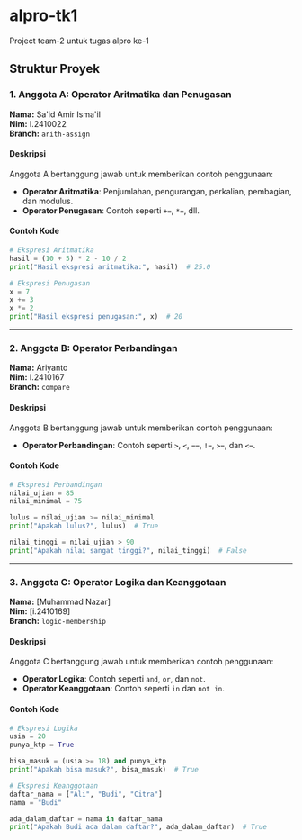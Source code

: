 # alpro-tk1
Project team-2 untuk tugas alpro ke-1

## Struktur Proyek

### 1. **Anggota A: Operator Aritmatika dan Penugasan**
**Nama:** Sa'id Amir Isma'il </br>
**Nim:** I.2410022 </br>
**Branch:** `arith-assign` </br>

#### Deskripsi
Anggota A bertanggung jawab untuk memberikan contoh penggunaan:
- **Operator Aritmatika**: Penjumlahan, pengurangan, perkalian, pembagian, dan modulus.
- **Operator Penugasan**: Contoh seperti `+=`, `*=`, dll.

#### Contoh Kode
```python
# Ekspresi Aritmatika
hasil = (10 + 5) * 2 - 10 / 2
print("Hasil ekspresi aritmatika:", hasil)  # 25.0

# Ekspresi Penugasan
x = 7
x += 3
x *= 2
print("Hasil ekspresi penugasan:", x)  # 20
```

---

### 2. **Anggota B: Operator Perbandingan**
**Nama:** Ariyanto </br>
**Nim:** I.2410167 </br>
**Branch:** `compare` </br>

#### Deskripsi
Anggota B bertanggung jawab untuk memberikan contoh penggunaan:
- **Operator Perbandingan**: Contoh seperti `>`, `<`, `==`, `!=`, `>=`, dan `<=`.

#### Contoh Kode
```python
# Ekspresi Perbandingan
nilai_ujian = 85
nilai_minimal = 75

lulus = nilai_ujian >= nilai_minimal
print("Apakah lulus?", lulus)  # True

nilai_tinggi = nilai_ujian > 90
print("Apakah nilai sangat tinggi?", nilai_tinggi)  # False
```

---

### 3. **Anggota C: Operator Logika dan Keanggotaan**
**Nama:** [Muhammad Nazar] </br>
**Nim:** [i.2410169]  </br>
**Branch:** `logic-membership` </br>

#### Deskripsi
Anggota C bertanggung jawab untuk memberikan contoh penggunaan:
- **Operator Logika**: Contoh seperti `and`, `or`, dan `not`.
- **Operator Keanggotaan**: Contoh seperti `in` dan `not in`.

#### Contoh Kode
```python
# Ekspresi Logika
usia = 20
punya_ktp = True

bisa_masuk = (usia >= 18) and punya_ktp
print("Apakah bisa masuk?", bisa_masuk)  # True

# Ekspresi Keanggotaan
daftar_nama = ["Ali", "Budi", "Citra"]
nama = "Budi"

ada_dalam_daftar = nama in daftar_nama
print("Apakah Budi ada dalam daftar?", ada_dalam_daftar)  # True
```
